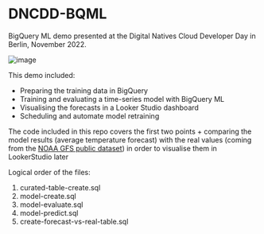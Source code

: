 # DNCDD-BQML
BigQuery ML demo presented at the Digital Natives Cloud Developer Day in Berlin, November 2022.

![image](https://user-images.githubusercontent.com/47299995/204466995-65a2fff9-bd5a-4e5c-8053-d254d7b3db52.png)

This demo included:
- Preparing the training data in BigQuery
- Training and evaluating a time-series model with BigQuery ML
- Visualising the forecasts in a Looker Studio dashboard
- Scheduling and automate model retraining


The code included in this repo covers the first two points + comparing the model results (average temperature forecast) with the real values (coming from the [NOAA GFS public dataset](http://console.cloud.google.com/marketplace/product/noaa-public/gfs))  in order to visualise them in LookerStudio later

Logical order of the files:
1. curated-table-create.sql
2. model-create.sql
3. model-evaluate.sql
4. model-predict.sql
5. create-forecast-vs-real-table.sql
